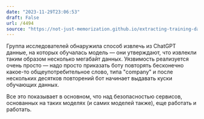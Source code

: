 ```yaml
---
date: "2023-11-29T23:06:53"
draft: False
url: /4494
source: "https://not-just-memorization.github.io/extracting-training-data-from-chatgpt.html"
---
```


Группа исследователей обнаружила способ извлечь из ChatGPT данные, на которых обучалась модель — они утверждают, что извлекли таким образом несколько мегабайт данных. Уязвимость реализуется очень просто — надо просто приказать боту повторять бесконечно какое-то общеупотребительное слово, типа "company" и после нескольких десятков повторений бот начинает выдавать куски обучающих данных.

Все это показывает в основном, что над безопасностью сервисов, основанных на таких моделях (и самих моделей также), еще работать и работать.
